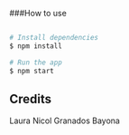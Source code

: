 ###How to use
```bash

# Install dependencies
$ npm install

# Run the app
$ npm start
```
## Credits
Laura Nicol Granados Bayona
